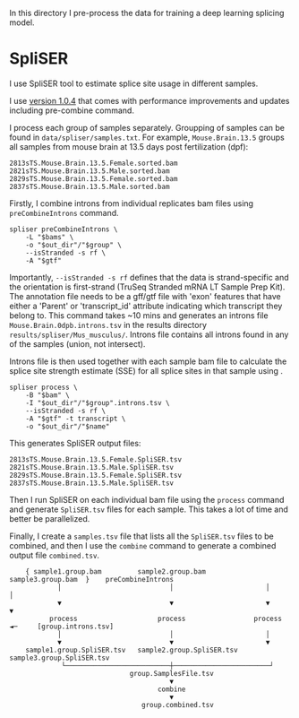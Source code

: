 In this directory I pre-process the data for training a deep learning splicing model.

# SpliSER

I use SpliSER tool to estimate splice site usage in different samples.

I use [version 1.0.4](https://github.com/CraigIDent/SpliSER/tree/speedups) that comes with performance improvements and updates including pre-combine command.

I process each group of samples separately. Groupping of samples can be found in `data/spliser/samples.txt`.
For example, `Mouse.Brain.13.5` groups all samples from mouse brain at 13.5 days post fertilization (dpf):

```
2813sTS.Mouse.Brain.13.5.Female.sorted.bam
2821sTS.Mouse.Brain.13.5.Male.sorted.bam
2829sTS.Mouse.Brain.13.5.Female.sorted.bam
2837sTS.Mouse.Brain.13.5.Male.sorted.bam
```

Firstly, I combine introns from individual replicates bam files using `preCombineIntrons` command. 

```
spliser preCombineIntrons \
    -L "$bams" \
    -o "$out_dir"/"$group" \
    --isStranded -s rf \
    -A "$gtf"
```

Importantly, `--isStranded -s rf` defines that the data is strand-specific and the orientation is first-strand (TruSeq Stranded mRNA LT Sample Prep Kit). The annotation file needs to be a gff/gtf file with 'exon' features that have either a 'Parent' or 'transcript_id' attribute indicating which transcript they belong to. This command takes ~10 mins and generates an introns file `Mouse.Brain.0dpb.introns.tsv` in the results directory `results/spliser/Mus_musculus/`. Introns file contains all introns found in any of the samples (union, not intersect).  

Introns file is then used together with each sample bam file to calculate the splice site strength estimate (SSE) for all splice sites in that sample using .

```
spliser process \
    -B "$bam" \
    -I "$out_dir"/"$group".introns.tsv \
    --isStranded -s rf \
    -A "$gtf" -t transcript \
    -o "$out_dir"/"$name"
```

This generates SpliSER output files: 

```
2813sTS.Mouse.Brain.13.5.Female.SpliSER.tsv
2821sTS.Mouse.Brain.13.5.Male.SpliSER.tsv
2829sTS.Mouse.Brain.13.5.Female.SpliSER.tsv
2837sTS.Mouse.Brain.13.5.Male.SpliSER.tsv
```

Then I run SpliSER on each individual bam file using the `process` command and generate `SpliSER.tsv` files for each sample. This takes a lot of time and better be parallelized.

Finally, I create a `samples.tsv` file that lists all the `SpliSER.tsv` files to be combined, and then I use the `combine` command to generate a combined output file `combined.tsv`.


```
    { sample1.group.bam         sample2.group.bam       sample3.group.bam  }    preCombineIntrons 
            │                           │                       │                       │
            ▼                           ▼                       ▼                       ▼
          process                    process                 process     ◄─     [group.introns.tsv]
            │                           │                       │
            ▼                           ▼                       ▼
    sample1.group.SpliSER.tsv   sample2.group.SpliSER.tsv  sample3.group.SpliSER.tsv
             └──────────────────────────┼────────────────────────┘
                              group.SamplesFile.tsv
                                        ▼
                                     combine
                                        ▼
                                 group.combined.tsv
```

